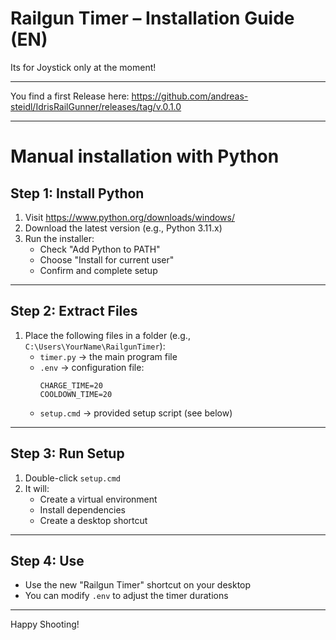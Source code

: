
# Railgun Timer – Installation Guide (EN)    #

Its for Joystick only at the moment!

---

You find a first Release here: https://github.com/andreas-steidl/IdrisRailGunner/releases/tag/v.0.1.0

---

# Manual installation with Python

## Step 1: Install Python

1. Visit https://www.python.org/downloads/windows/
2. Download the latest version (e.g., Python 3.11.x)
3. Run the installer:
   - Check "Add Python to PATH"
   - Choose "Install for current user"
   - Confirm and complete setup

---

## Step 2: Extract Files

1. Place the following files in a folder (e.g., `C:\Users\YourName\RailgunTimer`):
   - `timer.py` → the main program file
   - `.env`     → configuration file:
     ```env
     CHARGE_TIME=20
     COOLDOWN_TIME=20
     ```
   - `setup.cmd` → provided setup script (see below)

---

## Step 3: Run Setup

1. Double-click `setup.cmd`
2. It will:
   - Create a virtual environment
   - Install dependencies
   - Create a desktop shortcut

---

## Step 4: Use

- Use the new "Railgun Timer" shortcut on your desktop
- You can modify `.env` to adjust the timer durations

---

Happy Shooting!
